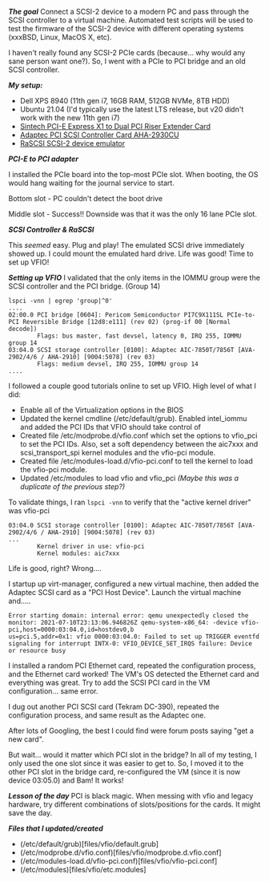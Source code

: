 ***The goal***
Connect a SCSI-2 device to a modern PC and pass through the SCSI controller to a virtual machine. Automated test scripts will be used to test the firmware of the SCSI-2 device with different operating systems (xxxBSD, Linux, MacOS X, etc). 

I haven't really found any SCSI-2 PCIe cards (because... why would any sane person want one?). So, I went with a PCIe to PCI bridge and an old SCSI controller.

***My setup:***

* Dell XPS 8940 (11th gen i7, 16GB RAM, 512GB NVMe, 8TB HDD)
* Ubuntu 21.04 (I'd typically use the latest LTS release, but v20 didn't work with the new 11th gen i7)
*  [Sintech PCI-E Express X1 to Dual PCI Riser Extender Card](https://smile.amazon.com/dp/B00KZHDSLQ/ref=cm_sw_r_tw_dp_BXXMCM06J2GQNWMGA6HP?_encoding=UTF8&psc=1)
*  [Adaptec PCI SCSI Controller Card AHA-2930CU](https://storage.microsemi.com/en-us/support/scsi/2930/aha-2930cu/)
* [RaSCSI SCSI-2 device emulator](http://www.rascsi.com)

***PCI-E to PCI adapter***

I installed the PCIe board into the top-most PCIe slot. When booting, the OS would hang waiting for the journal service to start.

Bottom slot - PC couldn't detect the boot drive

Middle slot - Success!! Downside was that it was the only 16 lane PCIe slot. 

***SCSI Controller & RaSCSI***

This *seemed* easy. Plug and play! The emulated SCSI drive immediately showed up. I could mount the emulated hard drive. Life was good! Time to set up VFIO!

***Setting up VFIO***
I validated that the only items in the IOMMU group were the SCSI controller and the PCI bridge. (Group 14)

```
lspci -vnn | egrep 'group|^0'
....
02:00.0 PCI bridge [0604]: Pericom Semiconductor PI7C9X111SL PCIe-to-PCI Reversible Bridge [12d8:e111] (rev 02) (prog-if 00 [Normal decode])
        Flags: bus master, fast devsel, latency 0, IRQ 255, IOMMU group 14
03:04.0 SCSI storage controller [0100]: Adaptec AIC-7850T/7856T [AVA-2902/4/6 / AHA-2910] [9004:5078] (rev 03)
        Flags: medium devsel, IRQ 255, IOMMU group 14
....
```


I followed a couple good tutorials online to set up VFIO. High level of what I did:
* Enable all of the Virtualization options in the BIOS
* Updated the kernel cmdline (/etc/default/grub). Enabled intel_iommu and added the PCI IDs that VFIO should take control of
* Created file /etc/modprobe.d/vfio.conf which set the options to vfio_pci to set the PCI IDs. Also, set a soft dependency between the aic7xxx and scsi_transport_spi kernel modules and the vfio-pci module.
* Created file /etc/modules-load.d/vfio-pci.conf to tell the kernel to load the vfio-pci module.
* Updated /etc/modules to load vfio and vfio_pci *(Maybe this was a duplicate of the previous step?)*

To validate things, I ran `lspci -vnn` to verify that the "active kernel driver" was vfio-pci

```
03:04.0 SCSI storage controller [0100]: Adaptec AIC-7850T/7856T [AVA-2902/4/6 / AHA-2910] [9004:5078] (rev 03)
...
        Kernel driver in use: vfio-pci
        Kernel modules: aic7xxx
```

Life is good, right? Wrong....

I startup up virt-manager, configured a new virtual machine, then added the Adaptec SCSI card as a "PCI Host Device". Launch the virtual machine and.....
```
Error starting domain: internal error: qemu unexpectedly closed the monitor: 2021-07-10T23:13:06.946826Z qemu-system-x86_64: -device vfio-pci,host=0000:03:04.0,id=hostdev0,b
us=pci.5,addr=0x1: vfio 0000:03:04.0: Failed to set up TRIGGER eventfd signaling for interrupt INTX-0: VFIO_DEVICE_SET_IRQS failure: Device or resource busy
```

I installed a random PCI Ethernet card, repeated the configuration process, and the Ethernet card worked! The VM's OS detected the Ethernet card and everything was great. Try to add the SCSI PCI card in the VM configuration... same error.

I dug out another PCI SCSI card (Tekram DC-390), repeated the configuration process, and same result as the Adaptec one.

After lots of Googling, the best I could find were forum posts saying "get a new card".

But wait... would it matter which PCI slot in the bridge? In all of my testing, I only used the one slot since it was easier to get to. So, I moved it to the other PCI slot in the bridge card, re-configured the VM (since it is now device 03:05.0) and Bam! It works!

***Lesson of the day***
PCI is black magic. When messing with vfio and legacy hardware, try different combinations of slots/positions for the cards. It might save the day.

***Files that I updated/created***

* (/etc/default/grub)[files/vfio/default.grub]
* (/etc/modprobe.d/vfio.conf)[files/vfio/modprobe.d.vfio.conf]
* (/etc/modules-load.d/vfio-pci.conf)[files/vfio/vfio-pci.conf]
* (/etc/modules)[files/vfio/etc.modules]


